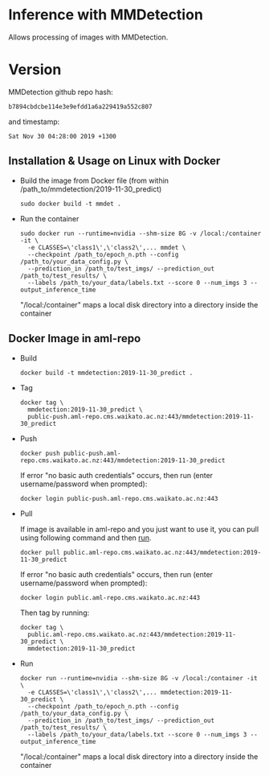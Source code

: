 # Inference with MMDetection

Allows processing of images with MMDetection.

# Version

MMDetection github repo hash:

```
b7894cbdcbe114e3e9efdd1a6a229419a552c807
```

and timestamp:

```
Sat Nov 30 04:28:00 2019 +1300
```

## Installation & Usage on Linux with Docker

* Build the image from Docker file (from within /path_to/mmdetection/2019-11-30_predict)

  ```commandline
  sudo docker build -t mmdet .
  ```
  
* Run the container

  ```commandline
  sudo docker run --runtime=nvidia --shm-size 8G -v /local:/container -it \
    -e CLASSES=\'class1\',\'class2\',... mmdet \
    --checkpoint /path_to/epoch_n.pth --config /path_to/your_data_config.py \
    --prediction_in /path_to/test_imgs/ --prediction_out /path_to/test_results/ \
    --labels /path_to/your_data/labels.txt --score 0 --num_imgs 3 --output_inference_time
  ```
  "/local:/container" maps a local disk directory into a directory inside the container

## Docker Image in aml-repo

* Build

  ```commandline
  docker build -t mmdetection:2019-11-30_predict .
  ```
  
* Tag

  ```commandline
  docker tag \
    mmdetection:2019-11-30_predict \
    public-push.aml-repo.cms.waikato.ac.nz:443/mmdetection:2019-11-30_predict
  ```
  
* Push

  ```commandline
  docker push public-push.aml-repo.cms.waikato.ac.nz:443/mmdetection:2019-11-30_predict
  ```
  If error "no basic auth credentials" occurs, then run (enter username/password when prompted):
  
  ```commandline
  docker login public-push.aml-repo.cms.waikato.ac.nz:443
  ```
  
* Pull

  If image is available in aml-repo and you just want to use it, you can pull using following command and then [run](#run).

  ```commandline
  docker pull public.aml-repo.cms.waikato.ac.nz:443/mmdetection:2019-11-30_predict
  ```
  If error "no basic auth credentials" occurs, then run (enter username/password when prompted):
  
  ```commandline
  docker login public.aml-repo.cms.waikato.ac.nz:443
  ```
  Then tag by running:
  
  ```commandline
  docker tag \
    public.aml-repo.cms.waikato.ac.nz:443/mmdetection:2019-11-30_predict \
    mmdetection:2019-11-30_predict
  ```

* <a name="run">Run</a>

  ```commandline
  docker run --runtime=nvidia --shm-size 8G -v /local:/container -it \
    -e CLASSES=\'class1\',\'class2\',... mmdetection:2019-11-30_predict \
    --checkpoint /path_to/epoch_n.pth --config /path_to/your_data_config.py \
    --prediction_in /path_to/test_imgs/ --prediction_out /path_to/test_results/ \
    --labels /path_to/your_data/labels.txt --score 0 --num_imgs 3 --output_inference_time
  ```
  "/local:/container" maps a local disk directory into a directory inside the container
